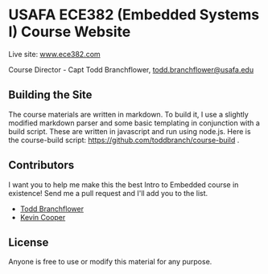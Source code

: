 # USAFA ECE382 (Embedded Systems I) Course Website

Live site: www.ece382.com

Course Director - Capt Todd Branchflower, todd.branchflower@usafa.edu

## Building the Site

The course materials are written in markdown.  To build it, I use a slightly modified markdown parser and some basic templating in conjunction with a build script.  These are written in javascript and run using node.js.  Here is the course-build script: https://github.com/toddbranch/course-build .

## Contributors

I want you to help me make this the best Intro to Embedded course in existence!  Send me a pull request and I'll add you to the list.

- [Todd Branchflower](https://github.com/toddbranch)
- [Kevin Cooper](https://github.com/KevinCooper)

## License

Anyone is free to use or modify this material for any purpose.
